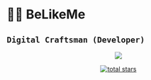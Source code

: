 # 🏄‍♂️ BeLikeMe
## `Digital Craftsman (Developer)`

<p align="center">
  <a href="https://github.com/DenverCoder1/readme-typing-svg">
    <img src="https://readme-typing-svg.demolab.com/?lines=Full-stack%20web%20and%20app%20developer;Experienced%20UI%2FUX%20Designer;10%2B%20years%20of%20coding%20experience;Always%20learning%20new%20things&font=Fira%20Code&center=true&width=440&height=45&color=601fed&vCenter=true&pause=1000&size=22" /></a>
</p>

<p align="center">
    <a href="https://github.com/DenverCoder1?tab=repositories&sort=stargazers">
    <img alt="total stars" title="Total stars on GitHub" src="https://custom-icon-badges.demolab.com/github/stars/BeLikeYejor?color=55960c&style=for-the-badge&labelColor=488207&logo=star"/></a>
</p>
